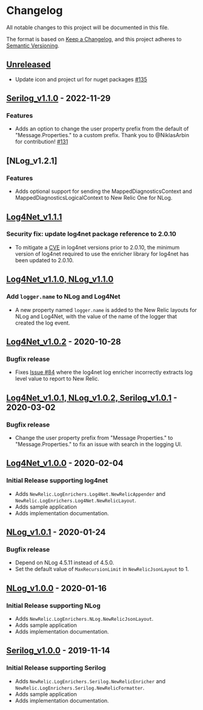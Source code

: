 # Changelog
All notable changes to this project will be documented in this file.

The format is based on [Keep a Changelog](https://keepachangelog.com/en/1.0.0/),
and this project adheres to [Semantic Versioning](https://semver.org/spec/v2.0.0.html).

## [Unreleased]
- Update icon and project url for nuget packages [#135](https://github.com/newrelic/newrelic-logenricher-dotnet/pull/135)

## [Serilog_v1.1.0] - 2022-11-29
### Features
- Adds an option to change the user property prefix from the default of "Message.Properties." to a custom prefix. Thank you to @NiklasArbin for contribution! [#131](https://github.com/newrelic/newrelic-logenricher-dotnet/pull/131)

## [NLog_v1.2.1]
### Features
- Adds optional support for sending the MappedDiagnosticsContext and MappedDiagnosticsLogicalContext to New Relic One for NLog.


## [Log4Net_v1.1.1]
### Security fix: update log4net package reference to 2.0.10
- To mitigate a [CVE](https://nvd.nist.gov/vuln/detail/CVE-2018-1285) in log4net versions prior to 2.0.10, the minimum version of log4net required to use the enricher library for log4net has been updated to 2.0.10. 

## [Log4Net_v1.1.0, NLog_v1.1.0]
### Add `logger.name` to NLog and Log4Net
- A new property named `logger.name` is added to the New Relic layouts for NLog and Log4Net, with the value of the name of the logger that created the log event.

## [Log4Net_v1.0.2] - 2020-10-28
### Bugfix release
- Fixes [Issue #84](https://github.com/newrelic/newrelic-logenricher-dotnet/issues/84) where the log4net log enricher incorrectly extracts log level value to report to New Relic.

## [Log4Net_v1.0.1, NLog_v1.0.2, Serilog_v1.0.1] - 2020-03-02
### Bugfix release
- Change the user property prefix from "Message Properties." to "Message.Properties." to fix an issue with search in the logging UI.

## [Log4Net_v1.0.0] - 2020-02-04
### Initial Release supporting log4net
- Adds `NewRelic.LogEnrichers.Log4Net.NewRelicAppender` and `NewRelic.LogEnrichers.Log4Net.NewRelicLayout`.
- Adds sample application
- Adds implementation documentation.

## [NLog_v1.0.1] - 2020-01-24
### Bugfix release
- Depend on NLog 4.5.11 instead of 4.5.0.
- Set the default value of `MaxRecursionLimit` in `NewRelicJsonLayout` to 1.

## [NLog_v1.0.0] - 2020-01-16
### Initial Release supporting NLog
- Adds `NewRelic.LogEnrichers.NLog.NewRelicJsonLayout`.
- Adds sample application
- Adds implementation documentation.

## [Serilog_v1.0.0] - 2019-11-14
### Initial Release supporting Serilog
- Adds `NewRelic.LogEnrichers.Serilog.NewRelicEnricher` and `NewRelic.LogEnrichers.Serilog.NewRelicFormatter`.
- Adds sample application
- Adds implementation documentation.

[Unreleased]: https://github.com/newrelic/newrelic-logenricher-dotnet/compare/Log4Net_v1.1.1...HEAD
[Serilog_v1.1.0]: https://github.com/newrelic/newrelic-logenricher-dotnet/compare/Serilog_v1.0.0...Serilog_v1.1.0
[Log4Net_v1.1.1]: https://github.com/newrelic/newrelic-logenricher-dotnet/compare/Log4Net_v1.1.0...Log4Net_v1.1.1
[Log4Net_v1.1.0, NLog_v1.1.0]: https://github.com/newrelic/newrelic-logenricher-dotnet/compare/Log4Net_v1.0.2...Log4Net_v1.1.0 
[Log4Net_v1.0.2]: https://github.com/newrelic/newrelic-logenricher-dotnet/compare/Log4Net_v1.0.1...Log4Net_v1.0.2
[Log4Net_v1.0.1, NLog_v1.0.2, Serilog_v1.0.1]: https://github.com/newrelic/newrelic-logenricher-dotnet/compare/Log4Net_v1.0.0...Serilog_v1.0.1
[Log4Net_v1.0.0]: https://github.com/newrelic/newrelic-logenricher-dotnet/compare/f354ce5...Log4Net_v1.0.0
[NLog_v1.0.1]: https://github.com/newrelic/newrelic-logenricher-dotnet/compare/NLog_v1.0.0...NLog_v1.0.1
[NLog_v1.0.0]: https://github.com/newrelic/newrelic-logenricher-dotnet/compare/60940cd...NLog_v1.0.0
[Serilog_v1.0.0]: https://github.com/newrelic/newrelic-logenricher-dotnet/compare/33cded7...Serilog_v1.0.0


